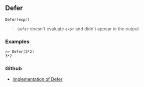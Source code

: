 ## Defer

```
Defer(expr)
```

> `Defer` doesn't evaluate `expr` and didn't appear in the output
 

### Examples

``` 
>> Defer(3*2)
3*2
``` 
### Github
* [Implementation of Defer](https://github.com/axkr/symja_android_library/blob/master/symja_android_library/matheclipse-core/src/main/java/org/matheclipse/core/builtin/Programming.java#L577) 
